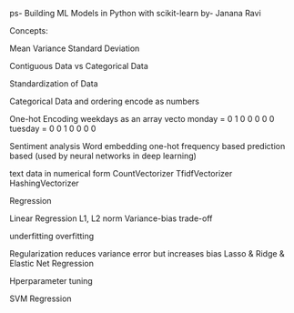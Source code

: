 ps- Building ML Models in Python with scikit-learn
by- Janana Ravi

Concepts:

Mean
Variance
Standard Deviation

Contiguous Data vs Categorical Data

Standardization of Data

Categorical Data and ordering
encode as numbers

One-hot Encoding
weekdays as an array vecto
monday = 0 1 0 0 0 0 0 
tuesday = 0 0 1 0 0 0 0

Sentiment analysis
Word embedding
one-hot
frequency based
prediction based (used by neural networks in deep learning)

text data in numerical form
CountVectorizer
TfidfVectorizer
HashingVectorizer

Regression

Linear Regression
L1, L2 norm
Variance-bias trade-off

underfitting
overfitting

Regularization
    reduces variance error but increases bias
Lasso & Ridge & Elastic Net Regression

Hperparameter tuning

SVM Regression